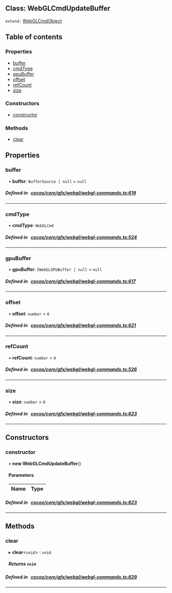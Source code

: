 
## Class: WebGLCmdUpdateBuffer


`extend:`
[WebGLCmdObject](docs/en/cocos-core-gfx-webgl/Class/WebGLCmdObject.md)









<div class="table-of-content">
<h2>Table of contents</h2>


### Properties

- [ buffer](#buffer)
- [ cmdType](#cmdType)
- [ gpuBuffer](#gpuBuffer)
- [ offset](#offset)
- [ refCount](#refCount)
- [ size](#size)

### Constructors

- [ constructor](#constructor)

### Methods

- [ clear](#clear)
</div>

## Properties


### buffer
<div style="margin-left: 10px;">




•  **buffer**:
`BufferSource | null`  = `null`
</div>

##### Defined in &nbsp;   [cocos/core/gfx/webgl/webgl-commands.ts:619](https://github.com/cocos-creator/engine/blob/c7bf6b8a9/cocos/core/gfx/webgl/webgl-commands.ts#L619)&nbsp;


___


### cmdType
<div style="margin-left: 10px;">




•  **cmdType**:
`WebGLCmd` 
</div>

##### Defined in &nbsp;   [cocos/core/gfx/webgl/webgl-commands.ts:524](https://github.com/cocos-creator/engine/blob/c7bf6b8a9/cocos/core/gfx/webgl/webgl-commands.ts#L524)&nbsp;


___


### gpuBuffer
<div style="margin-left: 10px;">




•  **gpuBuffer**:
`IWebGLGPUBuffer | null`  = `null`
</div>

##### Defined in &nbsp;   [cocos/core/gfx/webgl/webgl-commands.ts:617](https://github.com/cocos-creator/engine/blob/c7bf6b8a9/cocos/core/gfx/webgl/webgl-commands.ts#L617)&nbsp;


___


### offset
<div style="margin-left: 10px;">




•  **offset**:
`number`  = `0`
</div>

##### Defined in &nbsp;   [cocos/core/gfx/webgl/webgl-commands.ts:621](https://github.com/cocos-creator/engine/blob/c7bf6b8a9/cocos/core/gfx/webgl/webgl-commands.ts#L621)&nbsp;


___


### refCount
<div style="margin-left: 10px;">




•  **refCount**:
`number`  = `0`
</div>

##### Defined in &nbsp;   [cocos/core/gfx/webgl/webgl-commands.ts:526](https://github.com/cocos-creator/engine/blob/c7bf6b8a9/cocos/core/gfx/webgl/webgl-commands.ts#L526)&nbsp;


___


### size
<div style="margin-left: 10px;">




•  **size**:
`number`  = `0`
</div>

##### Defined in &nbsp;   [cocos/core/gfx/webgl/webgl-commands.ts:623](https://github.com/cocos-creator/engine/blob/c7bf6b8a9/cocos/core/gfx/webgl/webgl-commands.ts#L623)&nbsp;


___

<!---->
## Constructors


### constructor
<div style="margin-left: 10px;">

• **new WebGLCmdUpdateBuffer**()

#### Parameters

| Name | Type |
| :------ | :------ |
</div>

##### Defined in &nbsp;   [cocos/core/gfx/webgl/webgl-commands.ts:623](https://github.com/cocos-creator/engine/blob/c7bf6b8a9/cocos/core/gfx/webgl/webgl-commands.ts#L623)&nbsp;


---

<!---->
## Methods

### clear

<div style="margin-left: 10px;">

▸   **clear**<`void`\> : `void`




##### Returns `void`
</div>

##### Defined in &nbsp;   [cocos/core/gfx/webgl/webgl-commands.ts:629](https://github.com/cocos-creator/engine/blob/c7bf6b8a9/cocos/core/gfx/webgl/webgl-commands.ts#L629)&nbsp;
___
<!---->



